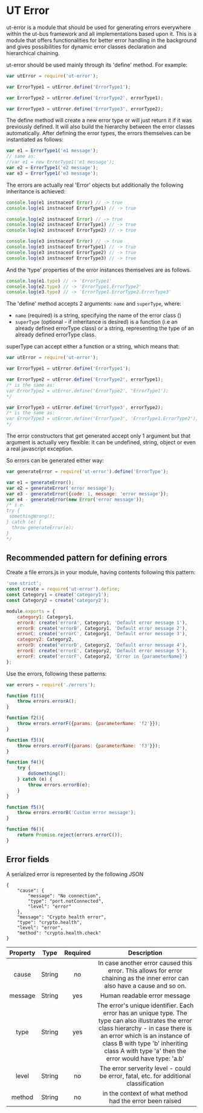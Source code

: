 # UT Error

ut-error is a module that should be used for generating errors everywhere within the ut-bus framework and all implementations based upon it. This is a module that offers functionalities for better error handling in the background and gives possibilities for dynamic error classes declaration and hierarchical chaining.

ut-error should be used mainly through its 'define' method. For example:

```js
var utError = require('ut-error');

var ErrorType1 = utError.define('ErrorType1');

var ErrorType2 = utError.define('ErrorType2', errorType1);

var ErrorType3 = utError.define('ErrorType3', errorType2);

```

The define method will create a new error type or will just return it if it was previously defined. It will also build the hierarchy between the error classes automatically.
After defining the error types, the errors themselves can be instantiated as follows:

```js
var e1 = ErrorType1('e1 message');
// same as:
//var e1 = new ErrorType1('e1 message');
var e2 = ErrorType1('e2 message');
var e3 = ErrorType1('e3 message');
```

The errors are actually real 'Error' objects but additionally the following inheritance is achieved:

```js
console.log(e1 instnaceof Error) // -> true
console.log(e1 instnaceof ErrorType1) // -> true

console.log(e2 instnaceof Error) // -> true
console.log(e2 instnaceof ErrorType1) // -> true
console.log(e2 instnaceof ErrorType2) // -> true

console.log(e3 instnaceof Error) // -> true
console.log(e3 instnaceof ErrorType1) // -> true
console.log(e3 instnaceof ErrorType2) // -> true
console.log(e3 instnaceof ErrorType3) // -> true
```

And the 'type' properties of the error instances themselves are as follows.

```js
console.log(e1.type) // -> 'ErrorType1'
console.log(e2.type) // -> 'ErrorType1.ErrorType2'
console.log(e3.type) // -> 'ErrorType1.ErrorType2.ErrorType3'
```

The 'define' method accepts 2 arguments: `name` and `superType`, where:

- `name` (required) is a string, specifying the name of the error class ()
- `superType` (optional - if inheritance is desired) is a function (i.e an already defined errorType class) or a string, representing the type of an already defined errorType class.

superType can accept either a function or a string, which means that:

```js
var utError = require('ut-error');

var ErrorType1 = utError.define('ErrorType1');

var ErrorType2 = utError.define('ErrorType2', errorType1);
/* is the same as:
var ErrorType2 = utError.define('ErrorType2', 'ErrorType1');
*/

var ErrorType3 = utError.define('ErrorType3', errorType2);
/* is the same as:
var ErrorType3 = utError.define('ErrorType3', 'ErrorType1.ErrorType2');
*/
```

The error constructors that get generated accept only 1 argument but that argument is actually very flexible: it can be undefined, string, object or even a real javascript exception.

So errors can be generated either way:

```js
var generateError = require('ut-error').define('ErrorType');

var e1 = generateError();
var e2 = generateError('error message');
var e3 - generateError({code: 1, message: 'error message'});
var e4 - generateError(new Error('error message'));
/* i.e.
try {
 somethingWrong();
} catch (e) {
  throw generateError(e);
}
*/
```

## Recommended pattern for defining errors

Create a file errors.js in your module, having contents following this pattern:

```js
'use strict';
const create = require('ut-error').define;
const Category1 = create('category1');
const Category2 = create('category2');

module.exports = {
    category1: Category1,
    errorA: create('errorA', Category1, 'Default error message 1'),
    errorB: create('errorB', Category1, 'Default error message 2'),
    errorC: create('errorC', Category1, 'Default error message 3'),
    category2: Category2,
    errorD: create('errorD', Category2, 'Default error message 4'),
    errorE: create('errorE', Category2, 'Default error message 5'),
    errorF: create('errorF', Category2, 'Error in {parameterName}')
};
```

Use the errors, following these patterns:

```js
var errors = require('./errors');

function f1(){
    throw errors.errorA();
}

function f2(){
    throw errors.errorF({params: {parameterName: 'f2'}});
}

function f3(){
    throw errors.errorF({params: {parameterName: 'f3'}});
}

function f4(){
    try {
        doSomething();
    } catch (e) {
        throw errors.errorB(e);
    }
}

function f5(){
    throw errors.errorB('Custom error message');
}

function f6(){
    return Promise.reject(errors.errorC());
}

```
## Error fields

A serialized error is represented by the following JSON

```
{
    "cause": {
        "message": "No connection",
        "type": "port.notConnected",
        "level": "error"
    },
    "message": "Crypto health error",
    "type": "crypto.health",
    "level": "error",
    "method": "crypto.health.check"
}
```

| Property | Type  | Required  | Description |
| :-----:  | :----: | :--: | :-: |
| cause    | String | no   | In case another error caused this error. This allows for error chaining as the inner error can also have a cause and so on. |
| message  | String | yes  | Human readable error message |
| type     | String | yes  | The error's unique identifier. Each error has an unique type. The type can also illustrates the error class hierarchy - in case there is an error which is an instance of class B with type 'b' inheriting class A with type 'a' then the error would have type: 'a.b'  |
| level    | String | no   | The error serverity level - could be error, fatal, etc. for additional classification |
| method   | String | no   | in the context of what method had the error been raised  |

